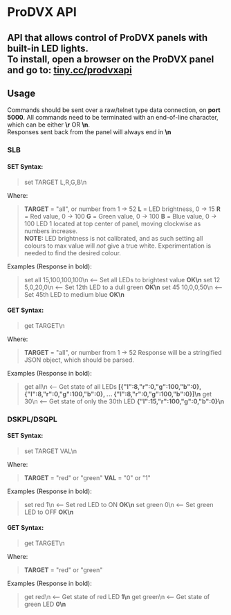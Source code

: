 # ProDVX API
API that allows control of ProDVX panels with built-in LED lights.  
To install, open a browser on the ProDVX panel and go to: [tiny.cc/prodvxapi](https://avdistributors.github.io/prodvx-api/)
---
## Usage
Commands should be sent over a raw/telnet type data connection, on **port 5000**.
All commands need to be terminated with an end-of-line character, which can be either **\r** OR **\n**.  
Responses sent back from the panel will always end in **\n**  

### SLB
#### SET Syntax:
> set TARGET L,R,G,B\n

Where:
> **TARGET** = "all", or number from 1 -> 52
> **L** = LED brightness, 0 -> 15
> **R** = Red value, 0 -> 100
> **G** = Green value, 0 -> 100
> **B** = Blue value, 0 -> 100
LED 1 located at top center of panel, moving clockwise as numbers increase.  
**NOTE:** LED brightness is not calibrated, and as such setting all colours to max value will *not* give a true white. Experimentation is needed to find the desired colour.
  
Examples (Response in bold):
> set all 15,100,100,100\n  <-- Set all LEDs to brightest value
> **OK\n**
> set 12 5,0,20,0\n         <-- Set 12th LED to a dull green
> **OK\n**
> set 45 10,0,0,50\n        <-- Set 45th LED to medium blue
> **OK\n**
  
#### GET Syntax:
> get TARGET\n

Where:
> **TARGET** = "all", or number from 1 -> 52
Response will be a stringified JSON object, which should be parsed.
  
Examples (Response in bold):
> get all\n  <-- Get state of all LEDs
> **\[\{"l":8,"r":0,"g":100,"b":0\},\{"l":8,"r":0,"g":100,"b":0\}, ... \{"l":8,"r":0,"g":100,"b":0\}\]\n**
> get 30\n   <-- Get state of only the 30th LED
> **\{"l":15,"r":100,"g":0,"b":0\}\n**
  
  
### DSKPL/DSQPL
#### SET Syntax:
> set TARGET VAL\n

Where:
> **TARGET** = "red" or "green"
> **VAL** = "0" or "1"
  
Examples (Response in bold):
> set red 1\n     <-- Set red LED to ON
> **OK\n**
> set green 0\n   <-- Set green LED to OFF
> **OK\n**
  
#### GET Syntax:
> get TARGET\n

Where:
> **TARGET** = "red" or "green"
  
Examples (Response in bold):
> get red\n    <-- Get state of red LED
> **1\n**
> get green\n  <-- Get state of green LED
> **0\n**